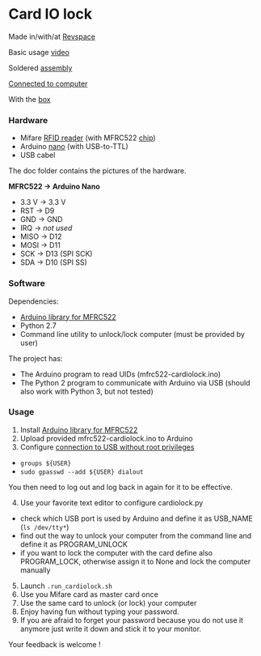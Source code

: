 # Card IO lock

Made in/with/at [Revspace](http://revspace.nl)

Basic usage [video](https://youtu.be/0Dn9kWpbn1k)

Soldered [assembly](https://github.com/asomov/cardiolock/blob/master/doc/20170204_152847.jpg)

[Connected to computer](https://github.com/asomov/cardiolock/blob/master/doc/20170205_135643.jpg)

With the [box](https://github.com/asomov/cardiolock/blob/master/doc/20170205_135107.jpg)

### Hardware

- Mifare [RFID reader](https://github.com/asomov/cardiolock/blob/master/doc/RC522_1.jpg)
(with MFRC522 [chip](https://www.nxp.com/documents/data_sheet/MFRC522.pdf))
- Arduino [nano](https://www.arduino.cc/en/Main/arduinoBoardNano) (with USB-to-TTL)
- USB cabel

The doc folder contains the pictures of the hardware.

**MFRC522 -> Arduino Nano**

- 3.3 V -> 3.3 V
- RST   -> D9
- GND   -> GND
- IRQ   -> *not used*
- MISO  -> D12
- MOSI  -> D11
- SCK   -> D13 (SPI SCK)
- SDA   -> D10 (SPI SS)

### Software

Dependencies:
- [Arduino library for MFRC522](https://github.com/miguelbalboa/rfid)
- Python 2.7
- Command line utility to unlock/lock computer (must be provided by user)

The project has:
- The Arduino program to read UIDs (mfrc522-cardiolock.ino)
- The Python 2 program to communicate with Arduino via USB (should also work with Python 3, but not tested)

### Usage

1. Install [Arduino library for MFRC522](https://github.com/miguelbalboa/rfid)
2. Upload provided mfrc522-cardiolock.ino to Arduino
3. Configure [connection to USB without root privileges](http://askubuntu.com/a/210230)

  - `groups ${USER}`
  - `sudo gpasswd --add ${USER} dialout`
  
You then need to log out and log back in again for it to be effective. 

4. Use your favorite text editor to configure cardiolock.py
  - check which USB port is used by Arduino and define it as USB_NAME (`ls /dev/tty*`)
  - find out the way to unlock your computer from the command line and
    define it as PROGRAM_UNLOCK
  - if you want to lock the computer with the card define also PROGRAM_LOCK,
    otherwise assign it to None and lock the computer manually
5. Launch `.run_cardiolock.sh`
6. Use you Mifare card as master card once
7. Use the same card to unlock (or lock) your computer
8. Enjoy having fun without typing your password.
9. If you are afraid to forget your password because you do not use it anymore
   just write it down and stick it to your monitor.

Your feedback is welcome !
